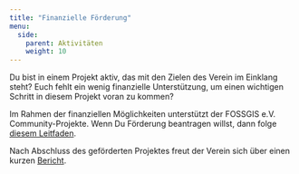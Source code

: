 ```yaml
---
title: "Finanzielle Förderung"
menu:
  side:
    parent: Aktivitäten
    weight: 10
---
```


Du bist in einem Projekt aktiv, das mit den Zielen des Verein im Einklang steht? Euch fehlt ein wenig finanzielle Unterstützung, um einen wichtigen Schritt in diesem Projekt voran zu kommen?

Im Rahmen der finanziellen Möglichkeiten unterstützt der FOSSGIS e.V. Community-Projekte. Wenn Du Förderung beantragen willst, dann folge [diesem Leitfaden](https://www.fossgis.de/wiki/F%C3%B6rderantr%C3%A4ge).

Nach Abschluss des geförderten Projektes freut der Verein sich über einen kurzen [Bericht](https://www.fossgis.de/archiv_berichte.html).
